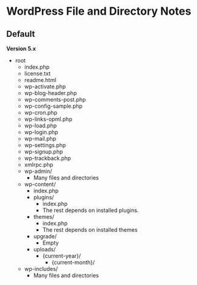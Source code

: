 # WordPress File and Directory Notes


## Default

**Version 5.x**

- root
  + index.php
  + license.txt
  + readme.html
  + wp-activate.php
  + wp-blog-header.php
  + wp-comments-post.php
  + wp-config-sample.php
  + wp-cron.php
  + wp-links-opml.php
  + wp-load.php
  + wp-login.php
  + wp-mail.php
  + wp-settings.php
  + wp-signup.php
  + wp-trackback.php
  + xmlrpc.php
  + wp-admin/
    * Many files and directories
  + wp-content/
    * index.php
    * plugins/
      - index.php
      - The rest depends on installed plugins.
    * themes/
      - index.php
      - The rest depends on installed themes
    * upgrade/
      - Empty
    * uploads/
      - {current-year}/
        + {current-month}/
  + wp-includes/
    * Many files and directories
